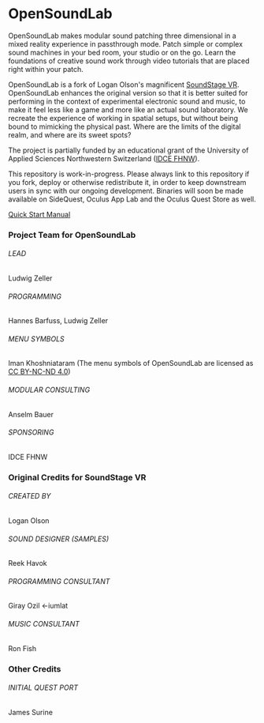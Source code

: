 # OpenSoundLab

OpenSoundLab makes modular sound patching three dimensional in a mixed reality experience in passthrough mode. Patch simple or complex sound machines in your bed room, your studio or on the go. Learn the foundations of creative sound work through video tutorials that are placed right within your patch.

OpenSoundLab is a fork of Logan Olson's magnificent [SoundStage VR](https://github.com/googlearchive/soundstagevr). OpenSoundLab enhances the original version so that it is better suited for performing in the context of experimental electronic sound and music, to make it feel less like a game and more like an actual sound laboratory. We recreate the experience of working in spatial setups, but without being bound to mimicking the physical past. Where are the limits of the digital realm, and where are its sweet spots?

The project is partially funded by an educational grant of the University of Applied Sciences Northwestern Switzerland ([IDCE FHNW](https://www.fhnw.ch/en/about-fhnw/schools/academy-of-art-and-design/institute-digital-communication-environments)).

This repository is work-in-progress. Please always link to this repository if you fork, deploy or otherwise redistribute it, in order to keep downstream users in sync with our ongoing development. Binaries will soon be made available on SideQuest, Oculus App Lab and the Oculus Quest Store as well. 

[Quick Start Manual](https://docs.google.com/document/d/1c9vt-wW-JnW9davSZ76r35cd4dE6xtnyzHEhdrbueOE/edit?usp=sharing)

### Project Team for OpenSoundLab
###### LEAD
Ludwig Zeller

###### PROGRAMMING
Hannes Barfuss, Ludwig Zeller

###### MENU SYMBOLS
Iman Khoshniataram 
(The menu symbols of OpenSoundLab are licensed as [CC BY-NC-ND 4.0](https://creativecommons.org/licenses/by-nc-nd/4.0/))

###### MODULAR CONSULTING
Anselm Bauer

###### SPONSORING
IDCE FHNW


### Original Credits for SoundStage VR
###### CREATED BY
Logan Olson

###### SOUND DESIGNER (SAMPLES)
Reek Havok

###### PROGRAMMING CONSULTANT
Giray Ozil <-iumlat

###### MUSIC CONSULTANT
Ron Fish

### Other Credits
###### INITIAL QUEST PORT 
James Surine
